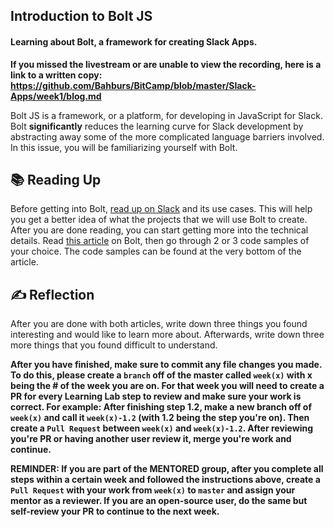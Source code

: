 ## Introduction to Bolt JS

#### Learning about Bolt, a framework for creating Slack Apps.

**If you missed the livestream or are unable to view the recording, here is a link to a written copy: https://github.com/Bahburs/BitCamp/blob/master/Slack-Apps/week1/blog.md**

Bolt JS is a framework, or a platform, for developing in JavaScript for Slack. Bolt **significantly** reduces the learning curve for Slack development by abstracting away some of the more complicated language barriers involved. In this issue, you will be familiarizing yourself with Bolt.

## 📚 Reading Up

Before getting into Bolt, [read up on Slack](https://api.slack.com/start/overview) and its use cases. This will help you get a better idea of what the projects that we will use Bolt to create. After you are done reading, you can start getting more into the technical details. Read [this article](https://api.slack.com/tools/bolt) on Bolt, then go through 2 or 3 code samples of your choice. The code samples can be found at the very bottom of the article.

## ✍️ Reflection

After you are done with both articles, write down three things you found interesting and would like to learn more about. Afterwards, write down three more things that you found difficult to understand.

**After you have finished, make sure to commit any file changes you made. To do this, please create a `branch` off of the master called `week(x)` with x being the # of the week you are on. For that week you will need to create a PR for every Learning Lab step to review and make sure your work is correct. For example: After finishing step 1.2, make a new branch off of `week(x)` and call it `week(x)-1.2` (with 1.2 being the step you're on). Then create a `Pull Request` between `week(x)` and `week(x)-1.2`. After reviewing you're PR or having another user review it, merge you're work and continue.**

**REMINDER: If you are part of the MENTORED group, after you complete all steps within a certain week and followed the instructions above, create a `Pull Request` with your work from `week(x)` to `master` and assign your mentor as a reviewer. If you are an open-source user, do the same but self-review your PR to continue to the next week.**
